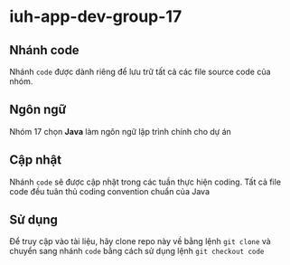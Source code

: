 # iuh-app-dev-group-17

## Nhánh code
Nhánh `code` được dành riêng để lưu trữ tất cả các file source code của nhóm.

## Ngôn ngữ
Nhóm 17 chọn **Java** làm ngôn ngữ lập trình chính cho dự án

## Cập nhật
Nhánh `code` sẽ được cập nhật trong các tuần thực hiện coding. Tất cả file code đều tuân thủ coding convention chuẩn của Java

## Sử dụng
Để truy cập vào tài liệu, hãy clone repo này về bằng lệnh `git clone` và chuyển sang nhánh `code` bằng cách sử dụng lệnh `git checkout code`

